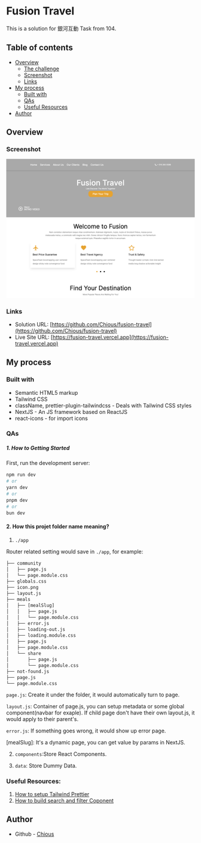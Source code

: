 # Fusion Travel

This is a solution for 銀河互動 Task from 104.

## Table of contents

- [Overview](#overview)
  - [The challenge](#the-challenge)
  - [Screenshot](#screenshot)
  - [Links](#links)
- [My process](#my-process)
  - [Built with](#built-with)
  - [QAs](#qas)
  - [Useful Resources](#useful-resources)
- [Author](#author)

## Overview

### Screenshot

![](./screenshot.png)

### Links

- Solution URL: [https://github.com/Chious/fusion-travel](https://github.com/Chious/fusion-travel)
- Live Site URL: [https://fusion-travel.vercel.app](https://fusion-travel.vercel.app)

## My process

### Built with

- Semantic HTML5 markup
- Tailwind CSS
- className, prettier-plugin-tailwindcss - Deals with Tailwind CSS styles
- NextJS - An JS framework based on ReactJS
- react-icons - for import icons

### QAs

##### 1. How to Getting Started

First, run the development server:

```bash
npm run dev
# or
yarn dev
# or
pnpm dev
# or
bun dev
```

#### 2. How this projet folder name meaning?

1. `./app`

Router related setting would save in `./app`, for example:

```
├── community
│   ├── page.js
│   └── page.module.css
├── globals.css
├── icon.png
├── layout.js
├── meals
│   ├── [mealSlug]
│   │   ├── page.js
│   │   └── page.module.css
│   ├── error.js
│   ├── loading-out.js
│   ├── loading.module.css
│   ├── page.js
│   ├── page.module.css
│   └── share
│       ├── page.js
│       └── page.module.css
├── not-found.js
├── page.js
└── page.module.css
```

`page.js`: Create it under the folder, it would automatically turn to page.

`layout.js`: Container of page.js, you can setup metadata or some global component(navbar for exaple). If child page don't have their own layout.js, it would apply to their parent's.

`error.js`: If something goes wrong, it would show up error page.

[mealSlug]: It's a dynamic page, you can get value by params in NextJS.

2. `components`:Store React Components.

3. `data`: Store Dummy Data.

### Useful Resources:

1. [How to setup Tailwind Prettier](https://medium.com/@cameronadams1225/setting-up-a-next-js-13-project-with-eslint-and-prettier-735c3ccfd26c)
2. [How to build search and filter Coponent](https://dev.to/alais29/building-a-real-time-search-filter-in-react-a-step-by-step-guide-3lmm)

## Author

- Github - [Chious](https://github.com/Chious)
